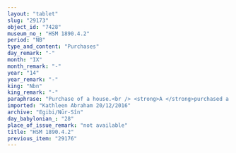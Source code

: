 ```yaml
---
layout: "tablet"
slug: "29173"
object_id: "7428"
museum_no_: "HSM 1890.4.2"
period: "NB"
type_and_content: "Purchases"
day_remark: "-"
month: "IX"
month_remark: "-"
year: "14"
year_remark: "-"
king: "Nbn"
king_remark: "-"
paraphrase: "Purchase of a house.<br /> <strong>A </strong>purchased a house, located near (the properties of) <strong>C<sub>1</sub></strong> and <strong>C<sub>2</sub></strong>, from <strong>B</strong>. Now, his sons <strong>D</strong><sub>1</sub>, <strong>D</strong><sub>2</sub> and <strong>D</strong><sub>3</sub> sell this house to <strong>E</strong>.<br /> &nbsp;<br /> <strong>A</strong> = Marduk-rēmanni/Marduk-u&scaron;allim?; <strong>B</strong> = Arad-Nergal/Marduk-ēṭir//&Scaron;a-ṭābti&scaron;u; <strong>C<sub>1</sub></strong> = Iddinnunu/l&uacute;.GI&Scaron;.HA (rd. <sup>l&uacute;</sup>&scaron;u<sup>?</sup>-HA = Bā&#39;iru?); <strong>C<sub>2</sub></strong> = Nab&ucirc;-mu&scaron;ētiq-udd&ecirc;/Bēl-ahhē-ibni//Rab-ban&ecirc;; <strong>D<sub>1</sub></strong> = Nidinti-Bēl, son of <strong>A</strong>;<strong> D<sub>2</sub></strong> = Silīm-Bēl, son of <strong>A</strong>; <strong>D<sub>3</sub></strong> = Balāṭu, son of <strong>A</strong>; <strong>E</strong> = Itti-Marduk-balāṭu/Nab&ucirc;-ahhē-iddin//Egibi"
imported: "Kathleen Abraham 20/12/2016"
archive: "Egibi/Nūr-Sîn"
day_babylonian_: "28"
place_of_issue_remark: "not available"
title: "HSM 1890.4.2"
previous_item: "29176"
---
```

